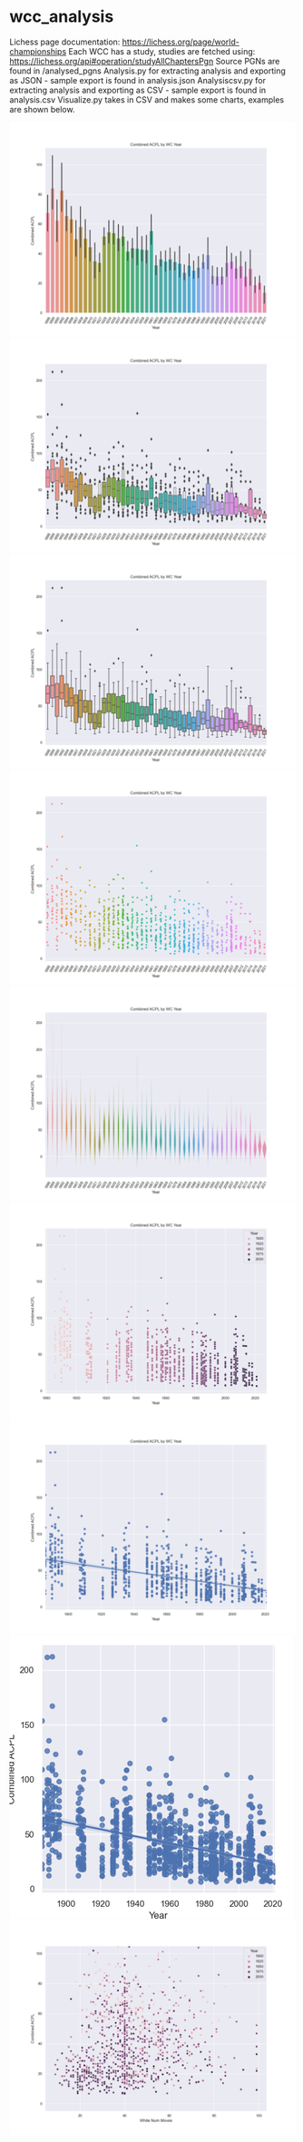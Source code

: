 # wcc_analysis

Lichess page documentation: https://lichess.org/page/world-championships
Each WCC has a study, studies are fetched using: https://lichess.org/api#operation/studyAllChaptersPgn
Source PGNs are found in /analysed_pgns
Analysis.py for extracting analysis and exporting as JSON - sample export is found in analysis.json
Analysiscsv.py for extracting analysis and exporting as CSV - sample export is found in analysis.csv
Visualize.py takes in CSV and makes some charts, examples are shown below.

![Barplot](https://github.com/Sebastien32/wcc_analysis/blob/master/barplot.png)
![Boxenplot](https://github.com/Sebastien32/wcc_analysis/blob/master/boxenplot.png)
![Boxplot](https://github.com/Sebastien32/wcc_analysis/blob/master/boxplot.png)
![Stripplot](https://github.com/Sebastien32/wcc_analysis/blob/master/stripplot.png)
![Violinplot](https://github.com/Sebastien32/wcc_analysis/blob/master/violinplot.png)
![Scatterplot](https://github.com/Sebastien32/wcc_analysis/blob/master/scatterplot.png)
![Regplot](https://github.com/Sebastien32/wcc_analysis/blob/master/regplot.png)
![Lmplot](https://github.com/Sebastien32/wcc_analysis/blob/master/lmplot.png)
![Gamelengthplot](https://github.com/Sebastien32/wcc_analysis/blob/master/gamelengthscatterplot.png)
